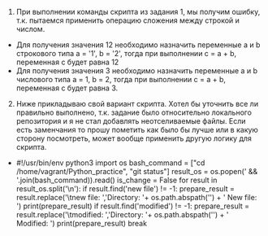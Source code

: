 1. При выполнении команды скрипта из задания 1, мы получим ошибку, т.к. пытаемся применить операцию сложения между строкой и числом.
 * Для получения значения 12 необходимо назначить переменные a и b строкового типа  a = '1', b = '2', тогда при выполнении c = a + b, переменная с будет равна 12
 * Для получения значения 3 необходимо назначить переменные a и b числового типа  a = 1, b = 2, тогда при выполнении c = a + b, переменная с будет равна 3.
2. Ниже прикладываю свой вариант скрипта. Хотел бы уточнить все ли правильно выполнено, т.к. задание было относительно локального репозитория и я не стал добавлять неотселиваемые файлы. Если есть заменчания то прошу пометить как было бы лучше или в какую сторону посмотреть, может вообще применить другую логику для скрипта.
 *   #!/usr/bin/env python3
     import os
     bash_command = ["cd /home/vagrant/Python_practice", "git status"]
     result_os = os.popen(' && '.join(bash_command)).read()
     is_change = False
     for result in result_os.split('\n'):
        if result.find('new file') != -1:
                prepare_result = result.replace('\tnew file: ','Directory: '+ os.path.abspath('') + ' New file: ')
                print(prepare_result)
        if result.find('modified') != -1:
                prepare_result = result.replace('\tmodified: ','Directory: '+ os.path.abspath('') + ' Modified: ')
                print(prepare_result)
                break
